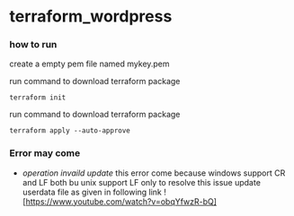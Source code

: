 # terraform_wordpress
### how to run

create a empty pem file named mykey.pem

run command to download terraform package
``` 
terraform init
```

run command to download terraform package
``` 
terraform apply --auto-approve
```

### Error may come
- *operation invaild update*
this error come because windows support CR and LF both bu unix support LF only to resolve this issue update userdata file as given in following link ![https://www.youtube.com/watch?v=obqYfwzR-bQ]
